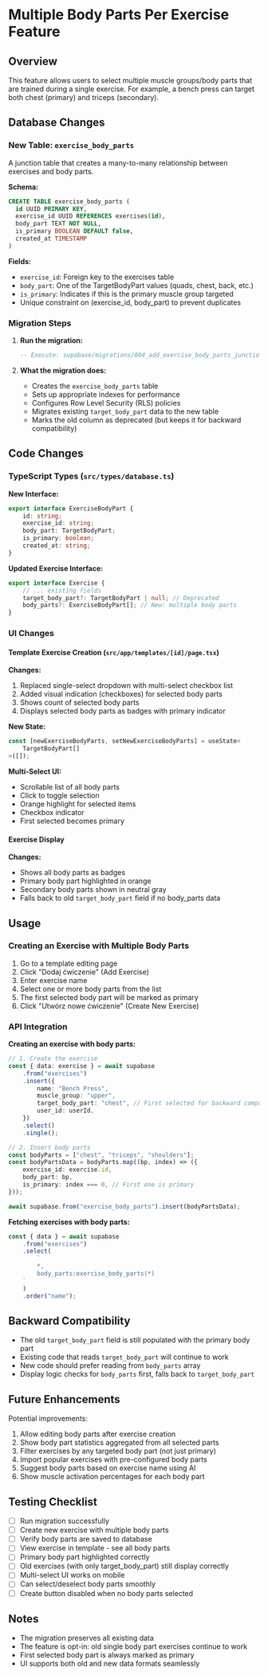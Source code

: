 # Multiple Body Parts Per Exercise Feature

## Overview

This feature allows users to select multiple muscle groups/body parts that are trained during a single exercise. For example, a bench press can target both chest (primary) and triceps (secondary).

## Database Changes

### New Table: `exercise_body_parts`

A junction table that creates a many-to-many relationship between exercises and body parts.

**Schema:**

```sql
CREATE TABLE exercise_body_parts (
  id UUID PRIMARY KEY,
  exercise_id UUID REFERENCES exercises(id),
  body_part TEXT NOT NULL,
  is_primary BOOLEAN DEFAULT false,
  created_at TIMESTAMP
)
```

**Fields:**

-   `exercise_id`: Foreign key to the exercises table
-   `body_part`: One of the TargetBodyPart values (quads, chest, back, etc.)
-   `is_primary`: Indicates if this is the primary muscle group targeted
-   Unique constraint on (exercise_id, body_part) to prevent duplicates

### Migration Steps

1. **Run the migration:**

    ```sql
    -- Execute: supabase/migrations/004_add_exercise_body_parts_junction.sql
    ```

2. **What the migration does:**
    - Creates the `exercise_body_parts` table
    - Sets up appropriate indexes for performance
    - Configures Row Level Security (RLS) policies
    - Migrates existing `target_body_part` data to the new table
    - Marks the old column as deprecated (but keeps it for backward compatibility)

## Code Changes

### TypeScript Types (`src/types/database.ts`)

**New Interface:**

```typescript
export interface ExerciseBodyPart {
    id: string;
    exercise_id: string;
    body_part: TargetBodyPart;
    is_primary: boolean;
    created_at: string;
}
```

**Updated Exercise Interface:**

```typescript
export interface Exercise {
    // ... existing fields
    target_body_part?: TargetBodyPart | null; // Deprecated
    body_parts?: ExerciseBodyPart[]; // New: multiple body parts
}
```

### UI Changes

#### Template Exercise Creation (`src/app/templates/[id]/page.tsx`)

**Changes:**

1. Replaced single-select dropdown with multi-select checkbox list
2. Added visual indication (checkboxes) for selected body parts
3. Shows count of selected body parts
4. Displays selected body parts as badges with primary indicator

**New State:**

```typescript
const [newExerciseBodyParts, setNewExerciseBodyParts] = useState<
    TargetBodyPart[]
>([]);
```

**Multi-Select UI:**

-   Scrollable list of all body parts
-   Click to toggle selection
-   Orange highlight for selected items
-   Checkbox indicator
-   First selected becomes primary

#### Exercise Display

**Changes:**

-   Shows all body parts as badges
-   Primary body part highlighted in orange
-   Secondary body parts shown in neutral gray
-   Falls back to old `target_body_part` field if no body_parts data

## Usage

### Creating an Exercise with Multiple Body Parts

1. Go to a template editing page
2. Click "Dodaj ćwiczenie" (Add Exercise)
3. Enter exercise name
4. Select one or more body parts from the list
5. The first selected body part will be marked as primary
6. Click "Utwórz nowe ćwiczenie" (Create New Exercise)

### API Integration

**Creating an exercise with body parts:**

```typescript
// 1. Create the exercise
const { data: exercise } = await supabase
    .from("exercises")
    .insert({
        name: "Bench Press",
        muscle_group: "upper",
        target_body_part: "chest", // First selected for backward compatibility
        user_id: userId,
    })
    .select()
    .single();

// 2. Insert body parts
const bodyParts = ["chest", "triceps", "shoulders"];
const bodyPartsData = bodyParts.map((bp, index) => ({
    exercise_id: exercise.id,
    body_part: bp,
    is_primary: index === 0, // First one is primary
}));

await supabase.from("exercise_body_parts").insert(bodyPartsData);
```

**Fetching exercises with body parts:**

```typescript
const { data } = await supabase
    .from("exercises")
    .select(
        `
        *,
        body_parts:exercise_body_parts(*)
    `
    )
    .order("name");
```

## Backward Compatibility

-   The old `target_body_part` field is still populated with the primary body part
-   Existing code that reads `target_body_part` will continue to work
-   New code should prefer reading from `body_parts` array
-   Display logic checks for `body_parts` first, falls back to `target_body_part`

## Future Enhancements

Potential improvements:

1. Allow editing body parts after exercise creation
2. Show body part statistics aggregated from all selected parts
3. Filter exercises by any targeted body part (not just primary)
4. Import popular exercises with pre-configured body parts
5. Suggest body parts based on exercise name using AI
6. Show muscle activation percentages for each body part

## Testing Checklist

-   [ ] Run migration successfully
-   [ ] Create new exercise with multiple body parts
-   [ ] Verify body parts are saved to database
-   [ ] View exercise in template - see all body parts
-   [ ] Primary body part highlighted correctly
-   [ ] Old exercises (with only target_body_part) still display correctly
-   [ ] Multi-select UI works on mobile
-   [ ] Can select/deselect body parts smoothly
-   [ ] Create button disabled when no body parts selected

## Notes

-   The migration preserves all existing data
-   The feature is opt-in: old single body part exercises continue to work
-   First selected body part is always marked as primary
-   UI supports both old and new data formats seamlessly
